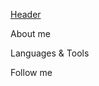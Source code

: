 [Header](https://github.com/hio-nika/hio-nika/blob/main/assets/pngwing.com%20(11).png)

About me

Languages & Tools

Follow me












